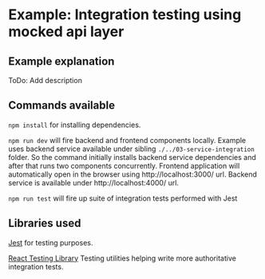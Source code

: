# Example: Integration testing using mocked api layer

## Example explanation

ToDo: Add description

## Commands available

`npm install` for installing dependencies.

`npm run dev` will fire backend and frontend components locally. Example uses backend service available under sibling `./../03-service-integration` folder. So the command initially installs backend service dependencies and after that runs two components concurrently. Frontend application will automatically open in the browser using http://localhost:3000/ url. Backend service is available under http://localhost:4000/ url.

`npm run test` will fire up suite of integration tests performed with Jest

## Libraries used

[Jest](https://jestjs.io/) for testing purposes.

[React Testing Library](https://testing-library.com/) Testing utilities helping write more authoritative integration tests.
